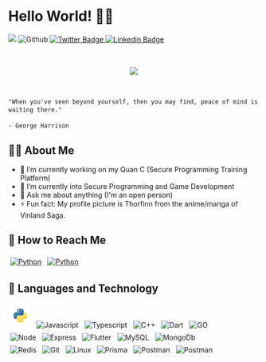 # Hello World! 👨‍💻
  
![](https://visitor-badge.laobi.icu/badge?page_id=xhfmvls)
![Github](https://img.shields.io/github/followers/xhfmvls?label=Followers&style=social)
<a href="https://twitter.com/pradipta1357" target="_blank" rel="noopener noreferrer">![Twitter Badge](https://img.shields.io/badge/-@pradipta1357-1ca0f1?style=flat-square&labelColor=1ca0f1&logo=twitter&logoColor=white&link=https://twitter.com/pradipta1357)
<a href="https://www.linkedin.com/in/vincent-pradipta" target="_blank" rel="noopener noreferrer">![Linkedin Badge](https://img.shields.io/badge/-vincentpradipta-blue?style=flat-square&logo=Linkedin&logoColor=white&link=https://www.linkedin.com/in/vincent-pradipta/)</a>

<br>

<p align = "center">
<a href="https://github.com/xhfmvls" target="blank"><img align="center" src="https://pbs.twimg.com/profile_images/1582694476622884872/Zch9lhnm_400x400.jpg" height="200" /></a>
</p>
<br>

```
"When you've seen beyond yourself, then you may find, peace of mind is waiting there."

- George Harrison
```

## 👨‍💻 About Me
- 🔭 I’m currently working on my Quan C (Secure Programming Training Platform)
- 🌱 I’m currently into Secure Programming and Game Development
- 💬 Ask me about anything (I'm an open person)
- ⚡ Fun fact: My profile picture is Thorfinn from the anime/manga of Vinland Saga. 

## 📧 How to Reach Me
<a href="https://www.linkedin.com/in/vincent-pradipta" target="_blank" rel="noopener noreferrer"> <img src="https://cdn-icons-png.flaticon.com/512/174/174857.png" alt="Python" height="40" style="vertical-align:top; margin:4px"></a>
<a href="mailto:vipradiptadev@gmail.com"> <img src="https://cdn-icons-png.flaticon.com/512/726/726623.png" alt="Python" height="40" style="vertical-align:top; margin:4px"></a> 

## 🧰 Languages and Technology
<div style="white-space:nowrap;">
<img src="https://raw.githubusercontent.com/github/explore/80688e429a7d4ef2fca1e82350fe8e3517d3494d/topics/python/python.png" alt="Python" height="40" style="margin:4px">
<img src="https://img.icons8.com/color/344/javascript.png" alt="Javascript" height="40" style="margin:4px">
<img src="https://img.icons8.com/color/344/typescript.png" alt="Typescript" height="40" style="margin:4px">
<img src="https://upload.wikimedia.org/wikipedia/commons/thumb/1/18/ISO_C%2B%2B_Logo.svg/306px-ISO_C%2B%2B_Logo.svg.png" alt="C++" height="40" style="margin:4px">
<img src="https://cdn.icon-icons.com/icons2/2699/PNG/512/dartlang_logo_icon_170299.png" alt="Dart" height="40" style="margin:4px">
<img src="https://upload.wikimedia.org/wikipedia/commons/thumb/0/05/Go_Logo_Blue.svg/1200px-Go_Logo_Blue.svg.png" alt="GO" height="40" style="margin:4px">
<br>
<img src="https://cdn-icons-png.flaticon.com/512/5968/5968322.png" alt="Node" height="40" style="margin:4px">
<img src="https://w7.pngwing.com/pngs/925/447/png-transparent-express-js-node-js-javascript-mongodb-node-js-text-trademark-logo.png" alt="Express" height="40" style="margin:4px">
<img src="https://img.icons8.com/color/344/flutter.png" alt="Flutter" height="40" style="margin:4px">
<img src="https://img.icons8.com/fluency/344/mysql-logo.png" alt="MySQL" height="40" style="margin:4px">
<img src="https://upload.wikimedia.org/wikipedia/commons/thumb/9/93/MongoDB_Logo.svg/2560px-MongoDB_Logo.svg.png" alt="MongoDb" height="40" style="margin:4px">
<br>
<img src="https://upload.wikimedia.org/wikipedia/commons/thumb/6/64/Logo-redis.svg/1200px-Logo-redis.svg.png" alt="Redis" height="40" style="margin:4px">
<img src="https://img.icons8.com/color/344/git.png" alt="Git" height="40" style="margin:4px">
<img src="https://img.icons8.com/color/344/linux--v1.png" alt="Linux" height="40" style="margin:4px">
<img src="https://www.freelogovectors.net/wp-content/uploads/2022/01/prisma_logo-freelogovectors.net_-330x400.png" alt="Prisma" height="40" style="margin:4px">
<img src="https://res.cloudinary.com/postman/image/upload/t_team_logo/v1629869194/team/2893aede23f01bfcbd2319326bc96a6ed0524eba759745ed6d73405a3a8b67a8" alt="Postman" height="40" style="margin:4px">
<img src="https://miro.medium.com/max/400/1*dQnbv0c36h6ijsocaRWksQ.png" alt="Postman" height="40" style="margin:4px">
</div>
 <br>
 
<!-- [![Top Langs](https://github-readme-stats.vercel.app/api/top-langs/?username=xhfmvls&layout=compact&theme=dark)](https://github.com/xhfmvls)

## 📌 Repositories
[![Readme Card](https://github-readme-stats.vercel.app/api/pin/?username=xhfmvls&repo=c-buy&theme=dark)](https://github.com/xhfmvls/c-buy)
[![Readme Card](https://github-readme-stats.vercel.app/api/pin/?username=xhfmvls&repo=node-express-projects&theme=dark)](https://github.com/xhfmvls/node-express-projects)
[![Readme Card](https://github-readme-stats.vercel.app/api/pin/?username=xhfmvls&repo=typescript-cheat-sheet&theme=dark)](https://github.com/xhfmvls/typescript-cheat-sheet)
[![Readme Card](https://github-readme-stats.vercel.app/api/pin/?username=xhfmvls&repo=prisma-crud-rest-api&theme=dark)](https://github.com/xhfmvls/prisma-crud-rest-api)
[![Readme Card](https://github-readme-stats.vercel.app/api/pin/?username=xhfmvls&repo=restaurant-api&theme=dark)](https://github.com/xhfmvls/restaurant-api)
[![Readme Card](https://github-readme-stats.vercel.app/api/pin/?username=xhfmvls&repo=statements-against-mankind&theme=dark)](https://github.com/vhsxuz/statements-against-mankind)

## 📎 Github Stats
[![Xhfmvls' GitHub stats](https://github-readme-stats.vercel.app/api?username=xhfmvls&show_icons=true&theme=dark)](https://github.com/xhfmvls)
<br><br> -->

<!-- ![Activity Snake Gif](https://github.com/xhfmvls/xhfmvls/misc/github-contribution-grid-snake.svg) -->

